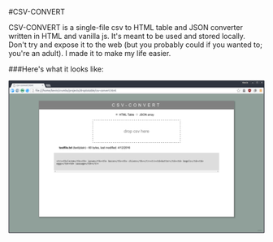 #CSV-CONVERT

CSV-CONVERT is a single-file csv to HTML table and JSON converter written in HTML and vanilla js. It's meant to be used and stored locally. Don't try and expose it to the web (but you probably could if you wanted to; you're an adult). I made it to make my life easier.

###Here's what it looks like:

![screenshot](https://raw.githubusercontent.com/doylek/csv-convert/master/screenshot.png)
